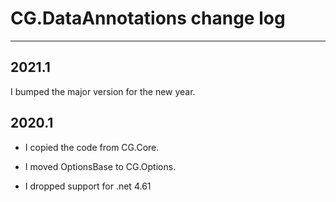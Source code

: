 # CG.DataAnnotations change log
---

## 2021.1 

I bumped the major version for the new year.

## 2020.1

* I copied the code from CG.Core.

* I moved OptionsBase to CG.Options.

* I dropped support for .net 4.61


